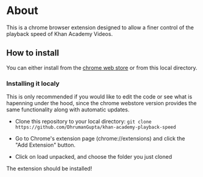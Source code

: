 # About

This is a chrome browser extension designed to allow a finer control of the playback speed of Khan Academy Videos.

## How to install

You can either install from the [chrome web store](https://chrome.google.com/webstore/detail/khan-academy-playback-spe/dndcpejlplhllhpagbmpdgchcmcdgnii/) or from this local directory.

### Installing it localy

This is only recommended if you would like to edit the code or see what is hapenning under the hood, since the chrome webstore version provides the same functionality along with automatic updates.

- Clone this repository to your local directory: `git clone https://github.com/DhrumanGupta/khan-academy-playback-speed`

- Go to Chrome's extension page (chrome://extensions) and click the "Add Extension" button.

- Click on load unpacked, and choose the folder you just cloned

The extension should be installed!

